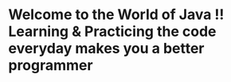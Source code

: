 # Welcome to the World of Java !! Learning & Practicing the code everyday makes you a better programmer 
